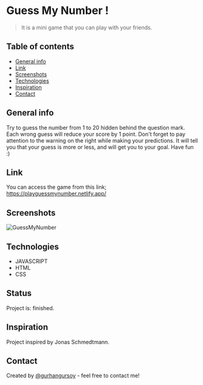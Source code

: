 # Guess My Number !
> It is a mini game that you can play with your friends.

## Table of contents
* [General info](#general-info)
* [Link](#link)
* [Screenshots](#screenshots)
* [Technologies](#technologies)
* [Inspiration](#inspiration)
* [Contact](#contact)

## General info
Try to guess the number from 1 to 20 hidden behind the question mark. Each wrong guess will reduce your score by 1 point. 
Don't forget to pay attention to the warning on the right while making your predictions. 
It will tell you that your guess is more or less, and will get you to your goal. 
Have fun :)

## Link
You can access the game from this link;
https://playguessmynumber.netlify.app/

## Screenshots
![GuessMyNumber](https://user-images.githubusercontent.com/73755991/104811321-aae5bf00-580b-11eb-8850-076debe8660d.gif)

## Technologies
* JAVASCRIPT
* HTML
* CSS

## Status
Project is: finished.

## Inspiration
Project inspired by Jonas Schmedtmann.

## Contact
Created by [@gurhangursoy](https://www.linkedin.com/in/gurhan-gursoy/) - feel free to contact me!
